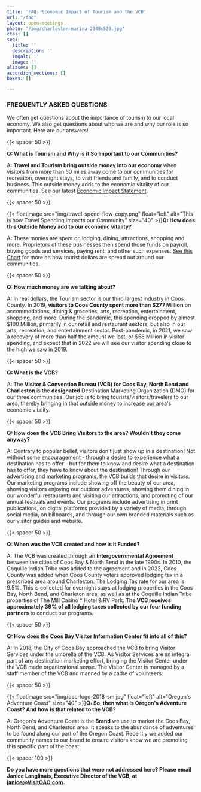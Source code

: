```yaml
---
title: 'FAQ: Economic Impact of Tourism and the VCB'
url: "/faq"
layout: open-meetings
photo: "/img/charleston-marina-2048x530.jpg"
ctas: []
seo:
  title: ''
  description: ''
  imgalt: ''
  image: ''
aliases: []
accordion_sections: []
boxes: []

---
```

### FREQUENTLY ASKED QUESTIONS

We often get questions about the importance of tourism to our local economy. We also get questions about who we are and why our role is so important. Here are our answers!

{{< spacer 50 >}}

**Q: What is Tourism and Why is it So Important to our Communities?**

A: **Travel and Tourism bring outside money into our economy** when visitors from more than 50 miles away come to our communities for recreation, overnight stays, to visit friends and family, and to conduct business. This outside money adds to the economic vitality of our communities. See our latest [Economic Impact Statement](/img/eof-one-sheet.pdf).

{{< spacer 50 >}}

{{< floatimage src="img/travel-spend-flow-copy.png" float="left" alt="This is how Travel Spending impacts our Community" size="40" >}}**Q: How does this Outside Money add to our economic vitality?**

A: These monies are spent on lodging, dining, attractions, shopping and more. Proprietors of these businesses then spend those funds on payroll, buying goods and services, paying rent, and other such expenses. [See this Chart](/img/travel-spend-flow-copy.png) for more on how tourist dollars are spread out around our communities.

{{< spacer 50 >}}

**Q: How much money are we talking about?**

A: In real dollars, the Tourism sector is our third largest industry in Coos County. In 2019, **visitors to Coos County spent more than $277 Million** on accommodations, dining & groceries, arts, recreation, entertainment, shopping, and more. During the pandemic, this spending dropped by almost $100 Million, primarily in our retail and restaurant sectors, but also in our arts, recreation, and entertainment sector. Post-pandemic, in 2021, we saw a recovery of more than half the amount we lost, or $58 Million in visitor spending, and expect that in 2022 we will see our visitor spending close to the high we saw in 2019.

{{< spacer 50 >}}

**Q: What is the VCB?**

A: The **Visitor & Convention Bureau (VCB) for Coos Bay, North Bend and Charleston** is the **designated** Destination Marketing Organization (DMO) for our three communities. Our job is to bring tourists/visitors/travelers to our area, thereby bringing in that outside money to increase our area's economic vitality.

{{< spacer 50 >}}

**Q: How does the VCB Bring Visitors to the area? Wouldn't they come anyway?**

A: Contrary to popular belief, visitors don't just show up in a destination! Not without some encouragement - through a desire to experience what a destination has to offer - but for them to know and desire what a destination has to offer, they have to know about the destination! Through our advertising and marketing programs, the VCB builds that desire in visitors. Our marketing programs include showing off the beauty of our area, showing visitors enjoying our outdoor adventures, showing them dining in our wonderful restaurants and visiting our attractions, and promoting of our annual festivals and events. Our programs include advertising in print publications, on digital platforms provided by a variety of media, through social media, on billboards, and through our own branded materials such as our visitor guides and website.

{{< spacer 50 >}}

**Q: When was the VCB created and how is it Funded?**

A: The VCB was created through an **Intergovernmental Agreement** between the cities of Coos Bay & North Bend in the late 1990s. In 2010, the Coquille Indian Tribe was added to the agreement and in 2022, Coos County was added when Coos County voters approved lodging tax in a prescribed area around Charleston. The Lodging Tax rate for our area is 9.5%. This is collected for overnight stays at lodging properties in the Coos Bay, North Bend, and Charleton area, as well as at the Coquille Indian Tribe properties of The Mill Casino * Hotel & RV Park. **The VCB receives approximately 39% of all lodging taxes collected by our four funding partners** to conduct our programs.

{{< spacer 50 >}}

**Q: How does the Coos Bay Visitor Information Center fit into all of this?**

A: In 2018, the City of Coos Bay approached the VCB to bring Visitor Services under the umbrella of the VCB. As Visitor Services are an integral part of any destination marketing effort, bringing the Visitor Center under the VCB made organizational sense. The Visitor Center is managed by a staff member of the VCB and manned by a cadre of volunteers.

{{< spacer 50 >}}

{{< floatimage src="img/oac-logo-2018-sm.jpg" float="left" alt="Oregon's Adventure Coast" size="40" >}}**Q: So, then what is Oregon's Adventure Coast? And how is that related to the VCB?**

A: Oregon's Adventure Coast is the **Brand** we use to market the Coos Bay, North Bend, and Charleston area. It speaks to the abundance of adventures to be found along our part of the Oregon Coast. Recently we added our community names to our brand to ensure visitors know we are promoting this specific part of the coast!

{{< spacer 100 >}}

**Do you have more questions that were not addressed here? Please email Janice Langlinais, Executive Director of the VCB, at** [**janice@VisitOAC.com**](mailto:janice@VisitOAC.com)**.**